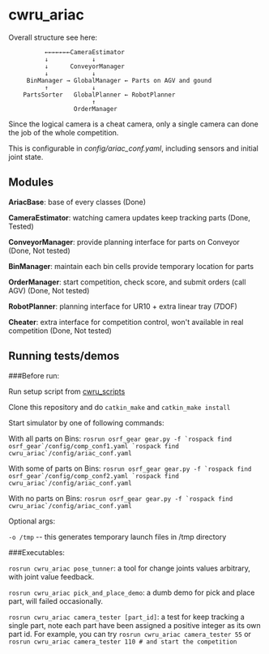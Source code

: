 # cwru_ariac

Overall structure see here:
```
          ←←←←←←←CameraEstimator
          ↓            ↓
          ↓      ConveyorManager
          ↓            ↓
     BinManager → GlobalManager ← Parts on AGV and gound
          ↑            ↓
    PartsSorter   GlobalPlanner ← RobotPlanner
                       ↑
                  OrderManager
```
Since the logical camera is a cheat camera, only a single camera can done the job of the whole competition.

This is configurable in *config/ariac_conf.yaml*, including sensors and initial joint state.

## Modules

**AriacBase**: base of every classes (Done)

**CameraEstimator**: watching camera updates keep tracking parts (Done, Tested)

**ConveyorManager**: provide planning interface for parts on Conveyor (Done, Not tested)

**BinManager**: maintain each bin cells provide temporary location for parts

**OrderManager**: start competition, check score, and submit orders (call AGV) (Done, Not tested)

**RobotPlanner**: planning interface for UR10 + extra linear tray (7DOF)

**Cheater**: extra interface for competition control, won't available in real competition (Done, Not tested)

## Running tests/demos

###Before run: 

Run setup script from [cwru_scripts](https://github.com/cwru-robotics/cwru_scripts/blob/master/ariac/ariac.sh)

Clone this repository and do `catkin_make` and `catkin_make install`

Start simulator by one of following commands:

With all parts on Bins:
``
rosrun osrf_gear gear.py -f `rospack find osrf_gear`/config/comp_conf1.yaml `rospack find cwru_ariac`/config/ariac_conf.yaml
``

With some of parts on Bins:
``
rosrun osrf_gear gear.py -f `rospack find osrf_gear`/config/comp_conf2.yaml `rospack find cwru_ariac`/config/ariac_conf.yaml
``

With no parts on Bins:
``
rosrun osrf_gear gear.py -f `rospack find cwru_ariac`/config/ariac_conf.yaml
``

Optional args:

`-o /tmp` -- this generates temporary launch files in /tmp directory

###Executables:

`rosrun cwru_ariac pose_tunner`: a tool for change joints values arbitrary, with joint value feedback. 

`rosrun cwru_ariac pick_and_place_demo`: a dumb demo for pick and place part, will failed occasionally.

`rosrun cwru_ariac camera_tester [part_id]`: a test for keep tracking a single part, note each part have been assigned a positive integer as its own part id. 
For example, you can try `rosrun cwru_ariac camera_tester 55` or `rosrun cwru_ariac camera_tester 110 # and start the competition`
    
